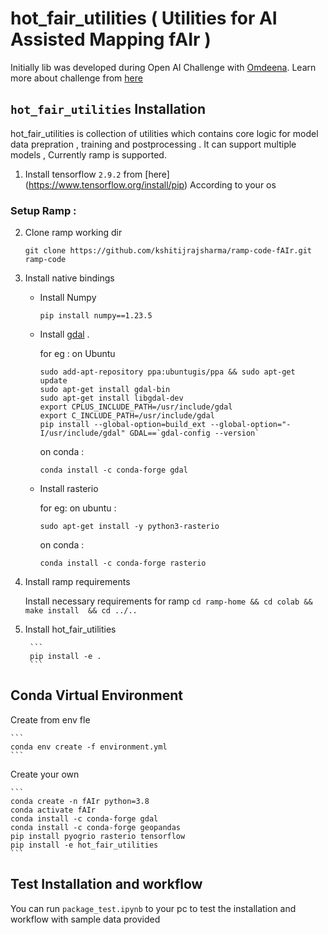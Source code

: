 # hot_fair_utilities ( Utilities for AI Assisted Mapping fAIr )
Initially lib was developed during Open AI Challenge with [Omdeena](https://omdena.com/). Learn more about challenge from [here](https://www.hotosm.org/tech-blog/hot-tech-talk-open-ai-challenge/)  

## `hot_fair_utilities` Installation

hot_fair_utilities is collection of utilities which contains core logic for model data prepration , training and postprocessing . It can support multiple models , Currently ramp is supported. 


1. Install tensorflow ```2.9.2``` from [here] (https://www.tensorflow.org/install/pip) According to your os

### Setup Ramp : 

2. Clone ramp working dir 

    ```
    git clone https://github.com/kshitijrajsharma/ramp-code-fAIr.git ramp-code
    ```

3. Install native bindings 
    - Install Numpy 
        ```
        pip install numpy==1.23.5
        ```
    - Install [gdal](https://gdal.org/index.html) .

        for eg : on Ubuntu 
        ```
        sudo add-apt-repository ppa:ubuntugis/ppa && sudo apt-get update
        sudo apt-get install gdal-bin
        sudo apt-get install libgdal-dev
        export CPLUS_INCLUDE_PATH=/usr/include/gdal
        export C_INCLUDE_PATH=/usr/include/gdal
        pip install --global-option=build_ext --global-option="-I/usr/include/gdal" GDAL==`gdal-config --version`        
        ```
        on conda : 
        ```
        conda install -c conda-forge gdal
        ```
    - Install rasterio 

        for eg: on ubuntu : 
        ```
        sudo apt-get install -y python3-rasterio
        ```
        on conda : 
        ```
        conda install -c conda-forge rasterio
        ```

3. Install ramp requirements 

    Install necessary requirements for ramp 
        ```
        cd ramp-home && cd colab && make install  && cd ../..
        ```

4. Install hot_fair_utilities 

        ```
        pip install -e .
        ```


## Conda Virtual Environment
Create from env fle 

    ```
    conda env create -f environment.yml
    ```
Create your own

    ```
    conda create -n fAIr python=3.8
    conda activate fAIr
    conda install -c conda-forge gdal
    conda install -c conda-forge geopandas
    pip install pyogrio rasterio tensorflow
    pip install -e hot_fair_utilities
    ```

## Test Installation and workflow 

You can run ```package_test.ipynb``` to your pc to test the installation and workflow with sample data provided 
